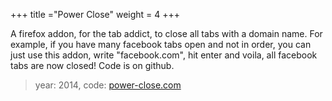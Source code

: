 +++
title ="Power Close"
weight = 4
+++

A firefox addon, for the tab addict, to close all tabs with a domain name. For
example, if you have many facebook tabs open and not in order, you can just use
this addon, write "facebook.com", hit enter and voila, all facebook tabs are now
closed! Code is on github. 

> year: 2014, code: [power-close.com](https://power-close.com)
